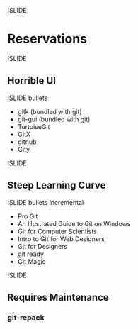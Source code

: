 !SLIDE

# Reservations #

!SLIDE

## Horrible UI ##

!SLIDE bullets

* gitk (bundled with git)
* git-gui (bundled with git)
* TortoiseGit
* GitX
* gitnub
* Gity

!SLIDE

## Steep Learning Curve ##

!SLIDE bullets incremental

* Pro Git
* An Illustrated Guide to Git on Windows
* Git for Computer Scientists
* Intro to Git for Web Designers
* Git for Designers
* git ready
* Git Magic

!SLIDE

## Requires Maintenance ##
### git-repack ###
